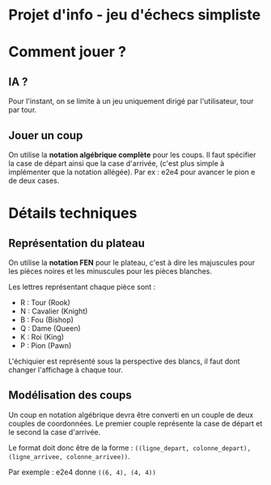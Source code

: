 # Projet d'info - jeu d'échecs simpliste

# Comment jouer ?

## IA ?
Pour l'instant, on se limite à un jeu uniquement dirigé par l'utilisateur, tour par tour.

## Jouer un coup
On utilise la **notation algébrique complète** pour les coups. Il faut spécifier la case de départ ainsi que la case d'arrivée, (c'est plus simple à implémenter que la notation allégée). Par ex : e2e4 pour avancer le pion e de deux cases.

# Détails techniques

## Représentation du plateau
On utilise la **notation FEN** pour le plateau, c'est à dire les majuscules pour les pièces noires et les minuscules pour les pièces blanches.

Les lettres représentant chaque pièce sont :
* R : Tour (Rook)
* N : Cavalier (Knight)
* B : Fou (Bishop)
* Q : Dame (Queen)
* K : Roi (King)
* P : Pion (Pawn)

L'échiquier est représenté sous la perspective des blancs, il faut dont changer l'affichage à chaque tour.

## Modélisation des coups
Un coup en notation algébrique devra être converti en un couple de deux couples de coordonnées. Le premier couple représente la case de départ et le second la case d'arrivée.

Le format doit donc être de la forme : `((ligne_depart, colonne_depart), (ligne_arrivee, colonne_arrivee))`.

Par exemple : e2e4 donne `((6, 4), (4, 4))`


